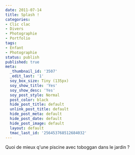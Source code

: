 ```yaml
---
date: 2011-07-14
title: Splash !
categories:
- Clic clac
- Divers
- Photographie
- Portfolio
tags:
- Enfant
- Photographie
status: publish
published: true
meta:
  _thumbnail_id: '3507'
  _edit_last: '1'
  soy_box_size: Tiny (135px)
  soy_show_title: 'Yes'
  soy_show_desc: 'Yes'
  soy_post_style: Normal
  post_color: black
  hide_post_title: default
  unlink_post_title: default
  hide_post_meta: default
  hide_post_date: default
  hide_post_image: default
  layout: default
  tmac_last_id: '256453768512684032'
---
```

Quoi de mieux q'une piscine avec toboggan dans le jardin ?
